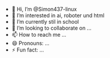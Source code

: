 - 👋 Hi, I’m @Simon437-linux
- 👀 I’m interested in ai, roboter und html
- 🌱 I’m currently stil in school
- 💞️ I’m looking to collaborate on ...
- 📫 How to reach me ...
- 😄 Pronouns: ...
- ⚡ Fun fact: ...

<!---
Simon437-linux/Simon437-linux is a ✨ special ✨ repository because its `README.md` (this file) appears on your GitHub profile.
You can click the Preview link to take a look at your changes.
--->
